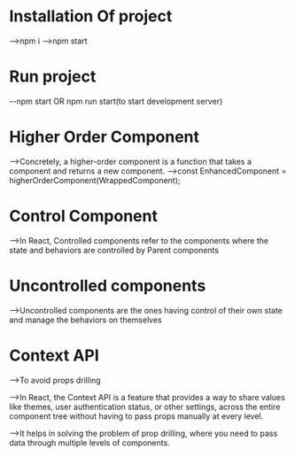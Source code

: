 # Installation Of project
  -->npm i
  -->npm start    

# Run project
  --npm start OR npm run start(to start development server)

# Higher Order Component
-->Concretely, a higher-order component is a function that takes a component and returns a new component.
-->const EnhancedComponent = higherOrderComponent(WrappedComponent);

# Control Component
-->In React, Controlled components refer to the components where the state and behaviors are controlled by Parent components

# Uncontrolled components
-->Uncontrolled components are the ones having control of their own state and manage the behaviors on themselves

# Context API
-->To avoid props drilling

-->In React, the Context API is a feature that provides a way to share values like themes, user authentication status, or other settings, across the entire component tree without having to pass props manually at every level.

-->It helps in solving the problem of prop drilling, where you need to pass data through multiple levels of components.